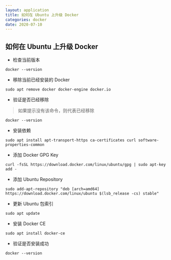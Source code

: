 ```yaml
---
layout: application
title: 如何在 Ubuntu 上升级 Docker
categories: docker
date: 2020-07-10
---
```

## 如何在 Ubuntu 上升级 Docker

- 检查当前版本

```shell
docker --version
```

- 移除当前已经安装的 Docker

```shell
sudo apt remove docker docker-engine docker.io
```

- 验证是否已经移除

> 如果提示没有该命令，则代表已经移除

```shell
docker --version
```

- 安装依赖

```shell
sudo apt install apt-transport-https ca-certificates curl software-properties-common
```

- 添加 Docker GPG Key

```shell
curl -fsSL https://download.docker.com/linux/ubuntu/gpg | sudo apt-key add -
```

- 添加 Ubuntu Repository

```shell
sudo add-apt-repository "deb [arch=amd64] https://download.docker.com/linux/ubuntu $(lsb_release -cs) stable"
```

- 更新 Ubuntu 包索引

```shell
sudo apt update
```

- 安装 Docker CE 

```shell
sudo apt install docker-ce
```

- 验证是否安装成功

```shell
docker --version
```
